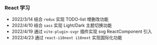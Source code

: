 ### React 学习

- 2022/3/14 结合 `redux` 实现 TODO-list 增删改功能
- 2022/4/10 结合 `sass` 实现 Light/Dark 主题切换功能
- 2022/4/19 通过 `vite-plugin-svgr` 插件实现 svg ReactComponent 引入
- 2022/4/23 通过 `react-i18next i18next` 实现国际化功能
